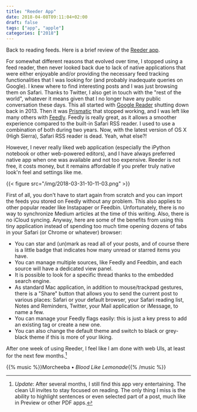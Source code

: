 ```yaml
---
title: "Reeder App"
date: 2018-04-08T09:11:04+02:00
draft: false
tags: ["app", "apple"]
categories: ["2018"]
---
```


Back to reading feeds. Here is a brief review of the [Reeder app](http://reederapp.com).

For somewhat different reasons that evolved over time, I stopped using a feed reader, then never looked back due to lack of native applications that were either enjoyable and/or providing the necessary feed tracking functionalities that I was looking for (and probably inadequate queries on Google). I knew where to find interesting posts and I was just browsing them on Safari. Thanks to Twitter, I also get in touch with the "rest of the world", whatever it means given that I no longer have any public conversation these days. This all started with [Google Reader](https://googleblog.blogspot.fr/2013/03/a-second-spring-of-cleaning.html) shutting down back in 2013. Then it was [Prismatic](https://venturebeat.com/2015/12/11/prismatic-is-shutting-down-its-news-app-for-ios-android-and-web-on-december-20/) that stopped working, and I was left like many others with [Feedly](https://feedly.com/i/welcome). Feedly is really great, as it allows a smoother experience compared to the built-in Safari RSS reader. I used to use a combination of both during two years. Now, with the latest version of OS X (High Sierra), Safari RSS reader is dead. Yeah, what else?!

However, I never really liked web application (especially the iPython notebook or other web-powered editors), and I have always preferred native app when one was available and not too expensive. Reeder is not free, it costs money, but it remains affordable if you prefer truly native look'n feel and settings like me.

{{< figure src="/img/2018-03-31-10-11-03.png" >}}

First of all, you don't have to start again from scratch and you can import the feeds you stored on Feedly without any problem. This also applies to other popular reader like Instapaper or Feedbin. Unfortunately, there is no way to synchronize Medium articles at the time of this writing. Also, there is no iCloud syncing. Anyway, here are some of the benefits from using this tiny application instead of spending too much time opening dozens of tabs in your Safari (or Chrome or whatever) browser:

- You can star and (un)mark as read all of your posts, and of course there is a little badge that indicates how many unread or starred items you have.
- You can manage multiple sources, like Feedly and Feedbin, and each source will have a dedicated view panel.
- It is possible to look for a specific thread thanks to the embedded search engine.
- As standard Mac application, in addition to mouse/trackpad gestures, there is a "Share" button that allows you to send the current post to various places: Safari or your default browser, your Safari reading list, Notes and Reminders, Twitter, your Mail application or iMessage, to name a few.
- You can manage your Feedly flags easily: this is just a key press to add an existing tag or create a new one.
- You can also change the default theme and switch to black or grey-black theme if this is more of your liking.

After one week of using Reeder, I feel like I am done with web UIs, at least for the next few months.[^1]

[^1]: _Update_: After several months, I still find this app very entertaining. The clean UI invites to stay focused on reading. The only thing I miss is the ability to highlight sentences or even selected part of a post, much like in Preview or other PDF apps.

{{% music %}}Morcheeba • _Blood Like Lemonade_{{% /music %}}
